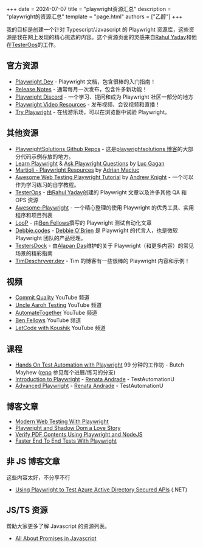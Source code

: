+++
date = 2024-07-07
title = "playwright资源汇总"
description = "playwright的资源汇总"
template = "page.html"
authors = ["乙醇"]
+++

我的目标是创建一个针对 Typescript/Javascript 的 Playwright 资源库，这些资源是我在网上发现的精心挑选的内容。这个资源页面的灵感来自[Rahul Yadav](https://www.linkedin.com/in/rahulydv/)和他在[TesterOps](https://testerops.com/playwright-2/)的工作。

## 官方资源

- [Playwright.Dev](https://playwright.dev/) - Playwright 文档，包含很棒的入门指南！
- [Release Notes](https://playwright.dev/docs/release-notes) - 通常每月一次发布，包含许多新功能！
- [Playwright Discord](https://discord.gg/W9Ut4Pv9) - 一个学习、提问和成为 Playwright 社区一部分的地方
- [Playwright Video Resources](https://playwright.dev/community/release-videos) - 发布视频、会议视频和直播！
- [Try Playwright](https://try.playwright.tech/) - 在线游乐场，可以在浏览器中试验 Playwright。

## 其他资源

- [PlaywrightSolutions Github Repos](https://github.com/orgs/playwrightsolutions/repositories) - 这是[playwrightsolutions 博客](https://playwrightsolutions.com/)的大部分代码示例存放的地方。
- [Learn Playwright](https://ray.run/) & [Ask Playwright Questions](https://ray.run/ask) by [Luc Gagan](https://www.linkedin.com/in/lucgagan/recent-activity/all/)
- [Martioli - Playwright Resources](https://blog.martioli.com/tag/playwright/) by [Adrian Maciuc](https://www.linkedin.com/in/adrian-maciuc/)
- [Awesome Web Testing Playwright Tutorial](https://github.com/AutomationPanda/awesome-web-testing-playwright) by [Andrew Knight](https://www.linkedin.com/in/andrew-leland-knight/) - 一个可以作为学习练习的自学教程。
- [TesterOps](https://testerops.com/playwright-2/) - 由[Rahul Yadav](https://www.linkedin.com/in/rahulydv/)创建的 Playwright 文章以及许多其他 QA 和 OPS 资源
- [Awesome-Playwright](https://github.com/mxschmitt/awesome-playwright) - 一个精心整理的使用 Playwright 的优秀工具、实用程序和项目列表
- [LooP](https://www.workwithloop.com/blog-categories/playwright-test-automation) - 由[Ben Fellows](https://www.linkedin.com/in/ben-f-44778426/)撰写的 Playwright 测试自动化文章
- [Debbie.codes](https://debbie.codes/) - [Debbie O'Brien](https://www.linkedin.com/in/debbie-o-brien-1a199975/) 是 Playwright 的代言人，也是微软 Playwright 团队的产品经理。
- [TestersDock](https://testersdock.com/category/playwright/) - 由[Alapan Das](https://www.linkedin.com/in/alapandas/)维护的关于 Playwright（和更多内容）的常见场景的精彩指南
- [TimDeschryver.dev](https://timdeschryver.dev/blog?q=Playwright) - Tim 的博客有一些很棒的 Playwright 内容和示例！

## 视频

- [Commit Quality](https://www.youtube.com/playlist?list=PLXgRgGX8-5UVm9yioRY329rfcfy3MusiY) YouTube 频道
- [Uncle Aaroh Testing](https://www.youtube.com/@uncleaarohtesting) YouTube 频道
- [AutomateTogether](https://www.youtube.com/@AutomateTogether/videos) YouTube 频道
- [Ben Fellows](https://www.youtube.com/@benfellowsloop/videos) YouTube 频道
- [LetCode with Koushik](https://www.youtube.com/playlist?list=PL699Xf-_ilW7EyC6lMuU4jelKemmS6KgD) YouTube 频道

## 课程

- [Hands On Test Automation with Playwright](https://www.ministryoftesting.com/events/hands-on-test-automation-with-playwright-a72b4035-fc54-4320-8057-5574f87492a4) 99 分钟的工作坊 - Butch Mayhew ([repo](https://github.com/BMayhew/mot-playwright-workshop/tree/main) 参见每个进展/练习的分支)
- [Introduction to Playwright](https://testautomationu.applitools.com/playwright-intro/) - [Renata Andrade](https://www.linkedin.com/in/raptatinha) - TestAutomationU
- [Advanced Playwright](https://testautomationu.applitools.com/playwright-advanced/) - [Renata Andrade](https://www.linkedin.com/in/raptatinha/) - TestAutomationU

## 博客文章

- [Modern Web Testing With Playwright](https://automationpanda.com/2023/07/28/modern-web-testing-with-playwright/)
- [Playwright and Shadow Dom a Love Story](https://testerops.com/playwright-and-shadow-dom-a-love-story/)
- [Verify PDF Contents Using Playwright and NodeJS](https://medium.com/bosphorusiss/verify-pdf-contents-using-playwright-and-node-js-dd3cf6749f70)
- [Faster End To End Tests With Playwright](https://medium.com/@jfgreffier/faster-end-to-end-tests-with-playwright-4cbf32c3f9bf)

## 非 JS 博客文章

这些内容太好，不分享不行

- [Using Playwright to Test Azure Active Directory Secured APIs](https://dev.to/irarainey/using-playwright-to-test-azure-active-directory-secured-apis-38p5) (.NET)

## JS/TS 资源

帮助大家更多了解 Javascript 的资源列表。

- [All About Promises in Javascript](https://dev.to/codeofrelevancy/all-about-promises-in-javascript-39lj)
